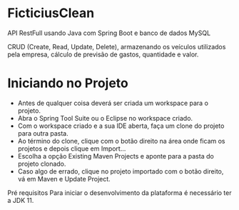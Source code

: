 # FicticiusClean

API RestFull usando Java com Spring Boot e banco de dados MySQL

CRUD (Create, Read, Update, Delete), armazenando os veículos utilizados pela 
empresa, cálculo de previsão de gastos, quantidade e valor.



# Iniciando no Projeto
- Antes de qualquer coisa deverá ser criada um workspace para o projeto.
- Abra o Spring Tool Suite ou o Eclipse no workspace criado.
- Com o workspace criado e a sua IDE aberta, faça um clone do projeto para outra pasta.
- Ao término do clone, clique com o botão direito na área onde ficam os projetos e depois clique em Import...
- Escolha a opção Existing Maven Projects e aponte para a pasta do projeto clonado.
- Caso algo de errado, clique no projeto importado com o botão direito, vá em Maven e Update Project.


Pré requisitos
Para iniciar o desenvolvimento da plataforma é necessário ter a JDK 11.
